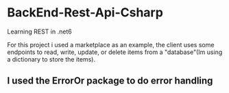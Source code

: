# BackEnd-Rest-Api-Csharp
Learning REST in .net6

For this project i used a marketplace as an example, the client uses some endpoints to read, write, update, or delete items from a "database"(Im using a dictionary to store the items).
## I used the ErrorOr package to do error handling
